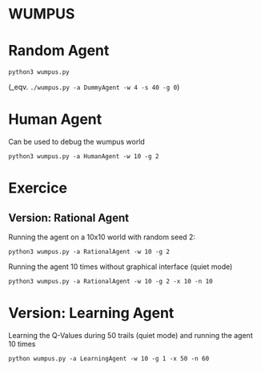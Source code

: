 WUMPUS
======

# Random Agent

```
python3 wumpus.py
```

(_eqv. `./wumpus.py -a DummyAgent -w 4 -s 40 -g 0`)

# Human Agent

Can be used to debug the wumpus world

```
python3 wumpus.py -a HumanAgent -w 10 -g 2

```

# Exercice

## Version: Rational Agent

Running the agent on a 10x10 world with random seed 2:

```
python3 wumpus.py -a RationalAgent -w 10 -g 2
```

Running the agent 10 times without graphical interface (quiet mode)

```
python3 wumpus.py -a RationalAgent -w 10 -g 2 -x 10 -n 10
```

# Version: Learning Agent

Learning the Q-Values during 50 trails (quiet mode) and running the agent 10 times

```
python wumpus.py -a LearningAgent -w 10 -g 1 -x 50 -n 60
```
